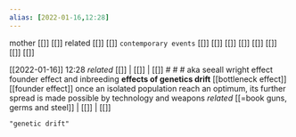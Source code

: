 ```yaml
---
alias: [2022-01-16,12:28]
---
```

 mother [[]] [[]]
 related [[]] [[]]
 `contemporary events` [[]] [[]] [[]] [[]] [[]] [[]] [[]] [[]]

[[2022-01-16]] 12:28 _related_ [[]] | [[]] | [[]] # # #
aka seeall wright effect
founder effect and inbreeding
**effects of genetics drift**
[[bottleneck effect]]
[[founder effect]]
once an isolated population reach an optimum, its further spread is made possible by technology and weapons _related_ [[=book guns, germs and steel]] | [[]] | [[]] 

```query
"genetic drift"
```